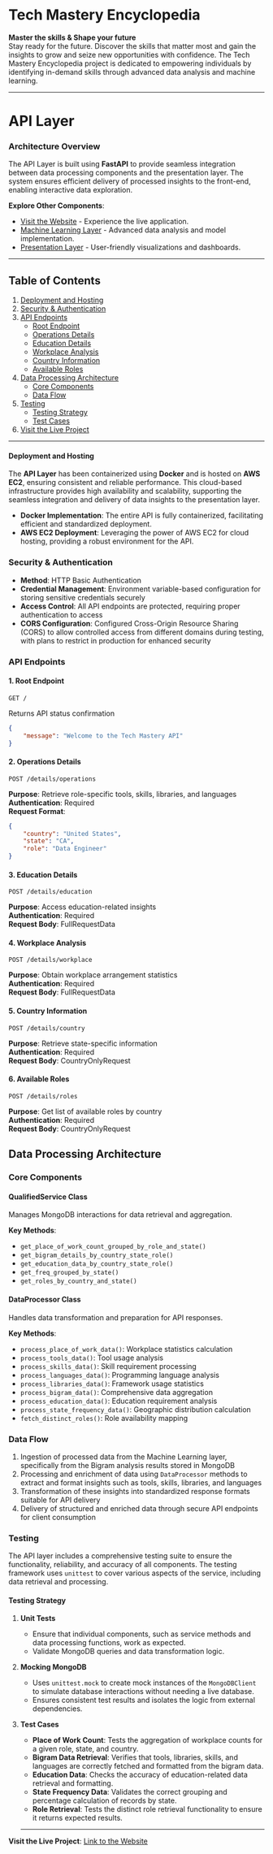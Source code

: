 # Tech Mastery Encyclopedia

**Master the skills & Shape your future**  
Stay ready for the future. Discover the skills that matter most and gain the insights to grow and seize new opportunities with confidence. The Tech Mastery Encyclopedia project is dedicated to empowering individuals by identifying in-demand skills through advanced data analysis and machine learning.

---

# API Layer

### Architecture Overview
The API Layer is built using **FastAPI** to provide seamless integration between data processing components and the presentation layer. The system ensures efficient delivery of processed insights to the front-end, enabling interactive data exploration.

**Explore Other Components**:
- [Visit the Website](https://techmasteryencyclopedia.com/) - Experience the live application.
- [Machine Learning Layer](https://github.com/niharik22/TechMasteryEncyclopedia-MachineLearning-Layer) - Advanced data analysis and model implementation.
- [Presentation Layer](https://github.com/niharik22/TechMasteryEncyclopedia-Presentation-Layer) - User-friendly visualizations and dashboards.

---

## Table of Contents
1. [Deployment and Hosting](#deployment-and-hosting)
2. [Security & Authentication](#security--authentication)
3. [API Endpoints](#api-endpoints)
   - [Root Endpoint](#1-root-endpoint)
   - [Operations Details](#2-operations-details)
   - [Education Details](#3-education-details)
   - [Workplace Analysis](#4-workplace-analysis)
   - [Country Information](#5-country-information)
   - [Available Roles](#6-available-roles)
4. [Data Processing Architecture](#data-processing-architecture)
   - [Core Components](#core-components)
   - [Data Flow](#data-flow)
5. [Testing](#testing)
   - [Testing Strategy](#testing-strategy)
   - [Test Cases](#test-cases)
6. [Visit the Live Project](#visit-the-live-project)

---

#### Deployment and Hosting

The **API Layer** has been containerized using **Docker** and is hosted on **AWS EC2**, ensuring consistent and reliable performance. This cloud-based infrastructure provides high availability and scalability, supporting the seamless integration and delivery of data insights to the presentation layer.

- **Docker Implementation**: The entire API is fully containerized, facilitating efficient and standardized deployment.
- **AWS EC2 Deployment**: Leveraging the power of AWS EC2 for cloud hosting, providing a robust environment for the API.


### Security & Authentication
- **Method**: HTTP Basic Authentication
- **Credential Management**: Environment variable-based configuration for storing sensitive credentials securely
- **Access Control**: All API endpoints are protected, requiring proper authentication to access
- **CORS Configuration**: Configured Cross-Origin Resource Sharing (CORS) to allow controlled access from different domains during testing, with plans to restrict in production for enhanced security


### API Endpoints

#### 1. Root Endpoint
```
GET /
```
Returns API status confirmation
```json
{
    "message": "Welcome to the Tech Mastery API"
}
```

#### 2. Operations Details
```
POST /details/operations
```
**Purpose**: Retrieve role-specific tools, skills, libraries, and languages  
**Authentication**: Required  
**Request Format**:
```json
{
    "country": "United States",
    "state": "CA",
    "role": "Data Engineer"
}
```

#### 3. Education Details
```
POST /details/education
```
**Purpose**: Access education-related insights  
**Authentication**: Required  
**Request Body**: FullRequestData

#### 4. Workplace Analysis
```
POST /details/workplace
```
**Purpose**: Obtain workplace arrangement statistics  
**Authentication**: Required  
**Request Body**: FullRequestData

#### 5. Country Information
```
POST /details/country
```
**Purpose**: Retrieve state-specific information  
**Authentication**: Required  
**Request Body**: CountryOnlyRequest

#### 6. Available Roles
```
POST /details/roles
```
**Purpose**: Get list of available roles by country  
**Authentication**: Required  
**Request Body**: CountryOnlyRequest

## Data Processing Architecture

### Core Components

#### QualifiedService Class
Manages MongoDB interactions for data retrieval and aggregation.

**Key Methods**:
- `get_place_of_work_count_grouped_by_role_and_state()`
- `get_bigram_details_by_country_state_role()`
- `get_education_data_by_country_state_role()`
- `get_freq_grouped_by_state()`
- `get_roles_by_country_and_state()`

#### DataProcessor Class
Handles data transformation and preparation for API responses.

**Key Methods**:
- `process_place_of_work_data()`: Workplace statistics calculation
- `process_tools_data()`: Tool usage analysis
- `process_skills_data()`: Skill requirement processing
- `process_languages_data()`: Programming language analysis
- `process_libraries_data()`: Framework usage statistics
- `process_bigram_data()`: Comprehensive data aggregation
- `process_education_data()`: Education requirement analysis
- `process_state_frequency_data()`: Geographic distribution calculation
- `fetch_distinct_roles()`: Role availability mapping

### Data Flow
1. Ingestion of processed data from the Machine Learning layer, specifically from the Bigram analysis results stored in MongoDB
2. Processing and enrichment of data using `DataProcessor` methods to extract and format insights such as tools, skills, libraries, and languages
3. Transformation of these insights into standardized response formats suitable for API delivery
4. Delivery of structured and enriched data through secure API endpoints for client consumption

### Testing 

The API layer includes a comprehensive testing suite to ensure the functionality, reliability, and accuracy of all components. The testing framework uses `unittest` to cover various aspects of the service, including data retrieval and processing.

#### Testing Strategy

1. **Unit Tests**
   - Ensure that individual components, such as service methods and data processing functions, work as expected.
   - Validate MongoDB queries and data transformation logic.

2. **Mocking MongoDB**
   - Uses `unittest.mock` to create mock instances of the `MongoDBClient` to simulate database interactions without needing a live database.
   - Ensures consistent test results and isolates the logic from external dependencies.

3. **Test Cases**
   - **Place of Work Count**: Tests the aggregation of workplace counts for a given role, state, and country.
   - **Bigram Data Retrieval**: Verifies that tools, libraries, skills, and languages are correctly fetched and formatted from the bigram data.
   - **Education Data**: Checks the accuracy of education-related data retrieval and formatting.
   - **State Frequency Data**: Validates the correct grouping and percentage calculation of records by state.
   - **Role Retrieval**: Tests the distinct role retrieval functionality to ensure it returns expected results.
   
   ---


**Visit the Live Project**: [Link to the Website](https://techmasteryencyclopedia.com/)
